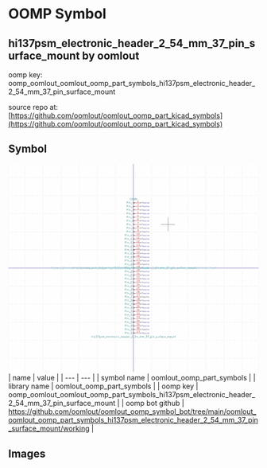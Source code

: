 # OOMP Symbol  
## hi137psm_electronic_header_2_54_mm_37_pin_surface_mount  by oomlout  
  
oomp key: oomp_oomlout_oomlout_oomp_part_symbols_hi137psm_electronic_header_2_54_mm_37_pin_surface_mount  
  
source repo at: [https://github.com/oomlout/oomlout_oomp_part_kicad_symbols](https://github.com/oomlout/oomlout_oomp_part_kicad_symbols)  
## Symbol  
  
[![working.png](working_600.png)](working.png)  
| name | value | 
| --- | --- | 
| symbol name | oomlout_oomp_part_symbols | 
| library name | oomlout_oomp_part_symbols | 
| oomp key | oomp_oomlout_oomlout_oomp_part_symbols_hi137psm_electronic_header_2_54_mm_37_pin_surface_mount | 
| oomp bot github | https://github.com/oomlout/oomlout_oomp_symbol_bot/tree/main/oomlout_oomlout_oomp_part_symbols_hi137psm_electronic_header_2_54_mm_37_pin_surface_mount/working | 
## Images  
